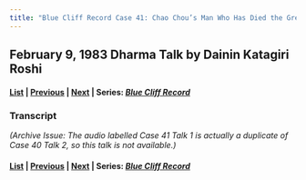 ```yaml
---
title: "Blue Cliff Record Case 41: Chao Chou’s Man Who Has Died the Great Death, Talk 1"
---
```

## February 9, 1983 Dharma Talk by Dainin Katagiri Roshi

#### [List](list#1983) \| [Previous](1983-02-02-Blue-Cliff-Record-Case-40-Talk-2) \| [Next](1983-02-16-Blue-Cliff-Record-Case-41-Talk-2) \| Series: [*Blue Cliff Record*](blue-cliff-record)

### Transcript

*(Archive Issue: The audio labelled Case 41 Talk 1 is actually a duplicate of Case 40 Talk 2, so this talk is not available.)*

#### [List](list#1983) \| [Previous](1983-02-02-Blue-Cliff-Record-Case-40-Talk-2) \| [Next](1983-02-16-Blue-Cliff-Record-Case-41-Talk-2) \| Series: [*Blue Cliff Record*](blue-cliff-record)
